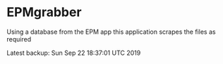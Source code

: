 # EPMgrabber
Using a database from the EPM app this application scrapes the files as required


Latest backup: Sun Sep 22 18:37:01 UTC 2019
